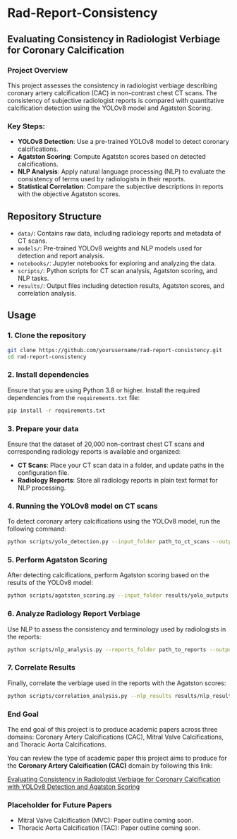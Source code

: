 # Rad-Report-Consistency

## Evaluating Consistency in Radiologist Verbiage for Coronary Calcification

### Project Overview
This project assesses the consistency in radiologist verbiage describing coronary artery calcification (CAC) in non-contrast chest CT scans. The consistency of subjective radiologist reports is compared with quantitative calcification detection using the YOLOv8 model and Agatston Scoring.

### Key Steps:
- **YOLOv8 Detection**: Use a pre-trained YOLOv8 model to detect coronary calcifications.
- **Agatston Scoring**: Compute Agatston scores based on detected calcifications.
- **NLP Analysis**: Apply natural language processing (NLP) to evaluate the consistency of terms used by radiologists in their reports.
- **Statistical Correlation**: Compare the subjective descriptions in reports with the objective Agatston scores.

## Repository Structure
- `data/`: Contains raw data, including radiology reports and metadata of CT scans.
- `models/`: Pre-trained YOLOv8 weights and NLP models used for detection and report analysis.
- `notebooks/`: Jupyter notebooks for exploring and analyzing the data.
- `scripts/`: Python scripts for CT scan analysis, Agatston scoring, and NLP tasks.
- `results/`: Output files including detection results, Agatston scores, and correlation analysis.

## Usage

### 1. Clone the repository
```bash
git clone https://github.com/yourusername/rad-report-consistency.git
cd rad-report-consistency
```

### 2. Install dependencies
Ensure that you are using Python 3.8 or higher. Install the required dependencies from the `requirements.txt` file:
```bash
pip install -r requirements.txt
```

### 3. Prepare your data
Ensure that the dataset of 20,000 non-contrast chest CT scans and corresponding radiology reports is available and organized:
- **CT Scans**: Place your CT scan data in a folder, and update paths in the configuration file.
- **Radiology Reports**: Store all radiology reports in plain text format for NLP processing.

### 4. Running the YOLOv8 model on CT scans
To detect coronary artery calcifications using the YOLOv8 model, run the following command:
```bash
python scripts/yolo_detection.py --input_folder path_to_ct_scans --output_folder results/yolo_outputs/
```

### 5. Perform Agatston Scoring
After detecting calcifications, perform Agatston scoring based on the results of the YOLOv8 model:
```bash
python scripts/agatston_scoring.py --input_folder results/yolo_outputs --output_file results/agatston_scores.csv
```

### 6. Analyze Radiology Report Verbiage
Use NLP to assess the consistency and terminology used by radiologists in the reports:
```bash
python scripts/nlp_analysis.py --reports_folder path_to_reports --output_file results/nlp_results.csv
```

### 7. Correlate Results
Finally, correlate the verbiage used in the reports with the Agatston scores:
```bash
python scripts/correlation_analysis.py --nlp_results results/nlp_results.csv --agatston_scores results/agatston_scores.csv --output_file results/final_report.pdf
```

### End Goal
The end goal of this project is to produce academic papers across three domains: Coronary Artery Calcifications (CAC), Mitral Valve Calcifications, and Thoracic Aorta Calcifications.

You can review the type of academic paper this project aims to produce for the **Coronary Artery Calcification (CAC)** domain by following this link:

[Evaluating Consistency in Radiologist Verbiage for Coronary Calcification with YOLOv8 Detection and Agatston Scoring](https://docs.google.com/document/d/1qy1QdEzOeG02j8d_3BSurMu_xPFWHbEnP1vC8Xp-1zk/edit)

### Placeholder for Future Papers
- Mitral Valve Calcification (MVC): Paper outline coming soon.
- Thoracic Aorta Calcification (TAC): Paper outline coming soon.
